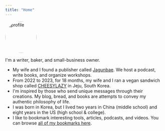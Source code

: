 ```yaml
---
title: "Home"
---
```

<style>
img {
    width: 100px;
    height: 100px;
    border-radius: 50%;
}
</style>
![profile](https://mataroa.blog/images/9eec7c03.webp)

I'm a writer, baker, and small-business owner.

- My wife and I found a publisher called [Jagunbae](https://en.jagunbae.com/). We host a podcast, write books, and organize workshops.
- From 2022 to 2023, for 18 months, my wife and I ran a vegan sandwich shop called [CHEESYLAZY](https://reviews.cheesylazy.com/) in Jeju, South Korea.
- I'm inspired by those who send unique messages through their creations. My blog, bread, and books are attempts to convey my authentic philosophy of life.
- I was born in Korea, but I lived two years in China (middle school) and eight years in the US (high school & college).
- I like to bookmark interesting tools, articles, podcasts, and videos. You can browse [all of my bookmarks here](https://links.kangminsuk.com/bookmarks/shared).